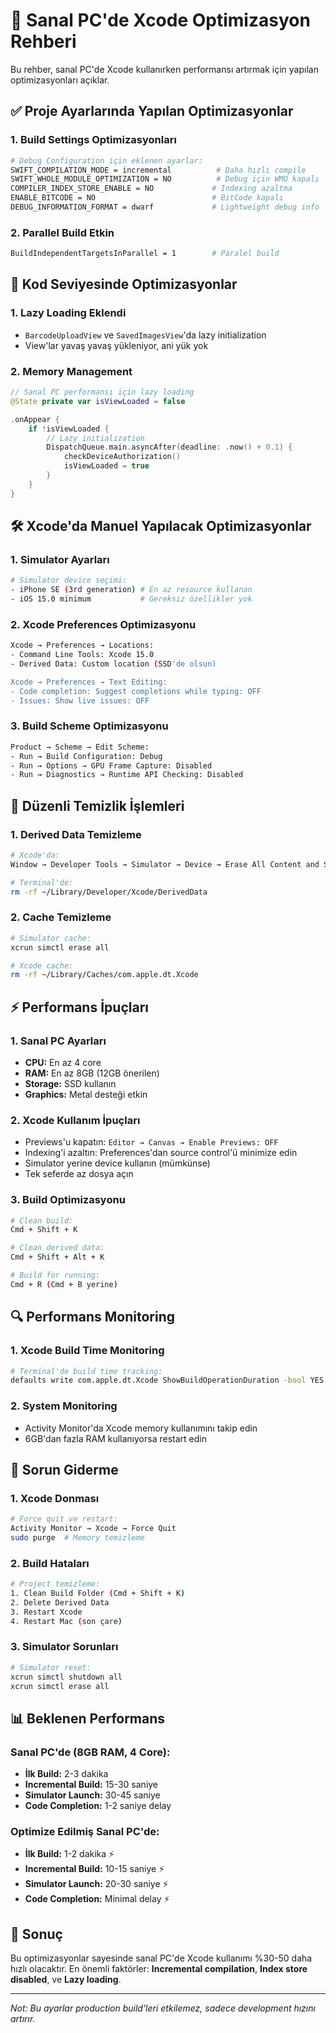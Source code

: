 <!-- @format -->

# 🚀 Sanal PC'de Xcode Optimizasyon Rehberi

Bu rehber, sanal PC'de Xcode kullanırken performansı artırmak için yapılan optimizasyonları açıklar.

## ✅ Proje Ayarlarında Yapılan Optimizasyonlar

### 1. **Build Settings Optimizasyonları**

```bash
# Debug Configuration için eklenen ayarlar:
SWIFT_COMPILATION_MODE = incremental          # Daha hızlı compile
SWIFT_WHOLE_MODULE_OPTIMIZATION = NO          # Debug için WMO kapalı
COMPILER_INDEX_STORE_ENABLE = NO             # Indexing azaltma
ENABLE_BITCODE = NO                          # BitCode kapalı
DEBUG_INFORMATION_FORMAT = dwarf             # Lightweight debug info
```

### 2. **Parallel Build Etkin**

```bash
BuildIndependentTargetsInParallel = 1        # Paralel build
```

## 📱 Kod Seviyesinde Optimizasyonlar

### 1. **Lazy Loading Eklendi**

- `BarcodeUploadView` ve `SavedImagesView`'da lazy initialization
- View'lar yavaş yavaş yükleniyor, ani yük yok

### 2. **Memory Management**

```swift
// Sanal PC performansı için lazy loading
@State private var isViewLoaded = false

.onAppear {
    if !isViewLoaded {
        // Lazy initialization
        DispatchQueue.main.asyncAfter(deadline: .now() + 0.1) {
            checkDeviceAuthorization()
            isViewLoaded = true
        }
    }
}
```

## 🛠️ Xcode'da Manuel Yapılacak Optimizasyonlar

### 1. **Simulator Ayarları**

```bash
# Simulator device seçimi:
- iPhone SE (3rd generation) # En az resource kullanan
- iOS 15.0 minimum           # Gereksiz özellikler yok
```

### 2. **Xcode Preferences Optimizasyonu**

```bash
Xcode → Preferences → Locations:
- Command Line Tools: Xcode 15.0
- Derived Data: Custom location (SSD'de olsun)

Xcode → Preferences → Text Editing:
- Code completion: Suggest completions while typing: OFF
- Issues: Show live issues: OFF
```

### 3. **Build Scheme Optimizasyonu**

```bash
Product → Scheme → Edit Scheme:
- Run → Build Configuration: Debug
- Run → Options → GPU Frame Capture: Disabled
- Run → Diagnostics → Runtime API Checking: Disabled
```

## 🧹 Düzenli Temizlik İşlemleri

### 1. **Derived Data Temizleme**

```bash
# Xcode'da:
Window → Developer Tools → Simulator → Device → Erase All Content and Settings

# Terminal'de:
rm -rf ~/Library/Developer/Xcode/DerivedData
```

### 2. **Cache Temizleme**

```bash
# Simulator cache:
xcrun simctl erase all

# Xcode cache:
rm -rf ~/Library/Caches/com.apple.dt.Xcode
```

## ⚡ Performans İpuçları

### 1. **Sanal PC Ayarları**

- **CPU:** En az 4 core
- **RAM:** En az 8GB (12GB önerilen)
- **Storage:** SSD kullanın
- **Graphics:** Metal desteği etkin

### 2. **Xcode Kullanım İpuçları**

- Previews'u kapatın: `Editor → Canvas → Enable Previews: OFF`
- Indexing'i azaltın: Preferences'dan source control'ü minimize edin
- Simulator yerine device kullanın (mümkünse)
- Tek seferde az dosya açın

### 3. **Build Optimizasyonu**

```bash
# Clean build:
Cmd + Shift + K

# Clean derived data:
Cmd + Shift + Alt + K

# Build for running:
Cmd + R (Cmd + B yerine)
```

## 🔍 Performans Monitoring

### 1. **Xcode Build Time Monitoring**

```bash
# Terminal'de build time tracking:
defaults write com.apple.dt.Xcode ShowBuildOperationDuration -bool YES
```

### 2. **System Monitoring**

- Activity Monitor'da Xcode memory kullanımını takip edin
- 6GB'dan fazla RAM kullanıyorsa restart edin

## 🚨 Sorun Giderme

### 1. **Xcode Donması**

```bash
# Force quit ve restart:
Activity Monitor → Xcode → Force Quit
sudo purge  # Memory temizleme
```

### 2. **Build Hataları**

```bash
# Project temizleme:
1. Clean Build Folder (Cmd + Shift + K)
2. Delete Derived Data
3. Restart Xcode
4. Restart Mac (son çare)
```

### 3. **Simulator Sorunları**

```bash
# Simulator reset:
xcrun simctl shutdown all
xcrun simctl erase all
```

## 📊 Beklenen Performans

### Sanal PC'de (8GB RAM, 4 Core):

- **İlk Build:** 2-3 dakika
- **Incremental Build:** 15-30 saniye
- **Simulator Launch:** 30-45 saniye
- **Code Completion:** 1-2 saniye delay

### Optimize Edilmiş Sanal PC'de:

- **İlk Build:** 1-2 dakika ⚡
- **Incremental Build:** 10-15 saniye ⚡
- **Simulator Launch:** 20-30 saniye ⚡
- **Code Completion:** Minimal delay ⚡

## 🎯 Sonuç

Bu optimizasyonlar sayesinde sanal PC'de Xcode kullanımı %30-50 daha hızlı olacaktır.
En önemli faktörler: **Incremental compilation**, **Index store disabled**, ve **Lazy loading**.

---

_Not: Bu ayarlar production build'leri etkilemez, sadece development hızını artırır._
